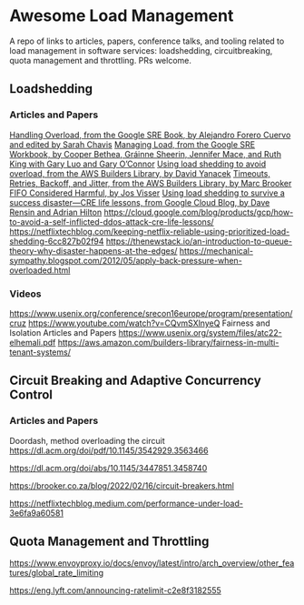 # Awesome Load Management

A repo of links to articles, papers, conference talks, and tooling related to load management in software services: loadshedding, circuitbreaking, quota management and throttling.
PRs welcome.
## Loadshedding

### Articles and Papers
[Handling Overload, from the Google SRE Book, by Alejandro Forero Cuervo and edited by Sarah Chavis](https://sre.google/sre-book/handling-overload/)
[Managing Load, from the Google SRE Workbook, by Cooper Bethea, Gráinne Sheerin, Jennifer Mace, and Ruth King with Gary Luo and Gary O’Connor](https://sre.google/workbook/managing-load/)
[Using load shedding to avoid overload, from the AWS Builders Library, by David Yanacek](https://aws.amazon.com/builders-library/using-load-shedding-to-avoid-overload/)
[Timeouts, Retries, Backoff, and Jitter, from  the AWS Builders Library, by Marc Brooker](https://aws.amazon.com/builders-library/timeouts-retries-and-backoff-with-jitter/)
[FIFO Considered Harmful, by Jos Visser](https://medium.com/swlh/fifo-considered-harmful-793b76f98374)
[Using load shedding to survive a success disaster—CRE life lessons, from Google Cloud Blog, by Dave Rensin and Adrian Hilton](https://cloud.google.com/blog/products/gcp/using-load-shedding-to-survive-a-success-disaster-cre-life-lessons/)
https://cloud.google.com/blog/products/gcp/how-to-avoid-a-self-inflicted-ddos-attack-cre-life-lessons/
https://netflixtechblog.com/keeping-netflix-reliable-using-prioritized-load-shedding-6cc827b02f94
https://thenewstack.io/an-introduction-to-queue-theory-why-disaster-happens-at-the-edges/
https://mechanical-sympathy.blogspot.com/2012/05/apply-back-pressure-when-overloaded.html

### Videos
https://www.usenix.org/conference/srecon16europe/program/presentation/cruz
https://www.youtube.com/watch?v=CQvmSXlnyeQ
Fairness and Isolation
Articles and Papers
https://www.usenix.org/system/files/atc22-elhemali.pdf
https://aws.amazon.com/builders-library/fairness-in-multi-tenant-systems/

## Circuit Breaking and Adaptive Concurrency Control

### Articles and Papers
Doordash, method overloading the circuit
https://dl.acm.org/doi/pdf/10.1145/3542929.3563466

https://dl.acm.org/doi/abs/10.1145/3447851.3458740

https://brooker.co.za/blog/2022/02/16/circuit-breakers.html

https://netflixtechblog.medium.com/performance-under-load-3e6fa9a60581


## Quota Management and Throttling

https://www.envoyproxy.io/docs/envoy/latest/intro/arch_overview/other_features/global_rate_limiting

https://eng.lyft.com/announcing-ratelimit-c2e8f3182555

